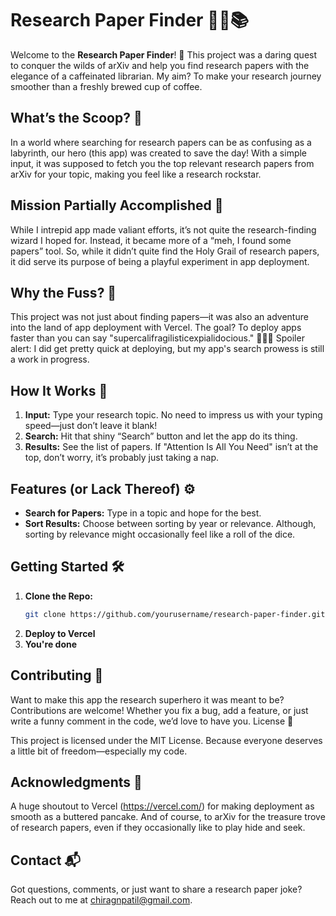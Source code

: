 # Research Paper Finder 🕵️‍♂️📚

Welcome to the **Research Paper Finder**! 🎉 This project was a daring quest to conquer the wilds of arXiv and help you find research papers with the elegance of a caffeinated librarian. My aim? To make your research journey smoother than a freshly brewed cup of coffee.

## What’s the Scoop? 🍦

In a world where searching for research papers can be as confusing as a labyrinth, our hero (this app) was created to save the day! With a simple input, it was supposed to fetch you the top relevant research papers from arXiv for your topic, making you feel like a research rockstar.

## Mission Partially Accomplished 🥲

While I intrepid app made valiant efforts, it’s not quite the research-finding wizard I hoped for. Instead, it became more of a “meh, I found some papers” tool. So, while it didn’t quite find the Holy Grail of research papers, it did serve its purpose of being a playful experiment in app deployment.

## Why the Fuss? 🤔

This project was not just about finding papers—it was also an adventure into the land of app deployment with Vercel. The goal? To deploy apps faster than you can say "supercalifragilisticexpialidocious." 🏃‍♂️💨 Spoiler alert: I did get pretty quick at deploying, but my app's search prowess is still a work in progress.

## How It Works 🚀

1. **Input:** Type your research topic. No need to impress us with your typing speed—just don’t leave it blank!
2. **Search:** Hit that shiny “Search” button and let the app do its thing.
3. **Results:** See the list of papers. If "Attention Is All You Need" isn’t at the top, don’t worry, it’s probably just taking a nap.

## Features (or Lack Thereof) ⚙️

- **Search for Papers:** Type in a topic and hope for the best.
- **Sort Results:** Choose between sorting by year or relevance. Although, sorting by relevance might occasionally feel like a roll of the dice.

## Getting Started 🛠️

1. **Clone the Repo:**
   ```bash
   git clone https://github.com/yourusername/research-paper-finder.git
   ```
2. **Deploy to Vercel**
3. **You're done**

## Contributing 🤝

Want to make this app the research superhero it was meant to be? Contributions are welcome! Whether you fix a bug, add a feature, or just write a funny comment in the code, we’d love to have you.
License 📝

This project is licensed under the MIT License. Because everyone deserves a little bit of freedom—especially my code.

## Acknowledgments 🙌

A huge shoutout to Vercel (https://vercel.com/) for making deployment as smooth as a buttered pancake. And of course, to arXiv for the treasure trove of research papers, even if they occasionally like to play hide and seek.

## Contact 📬

Got questions, comments, or just want to share a research paper joke? Reach out to me at chiragnpatil@gmail.com.   
   
